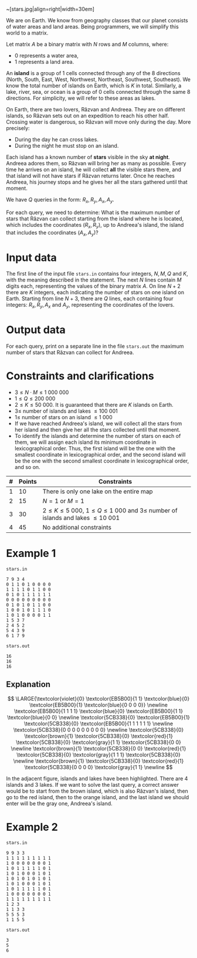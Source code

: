 
~[stars.jpg|align=right|width=30em]

We are on Earth. We know from geography classes that our planet consists of water areas and land areas. Being programmers, we will simplify this world to a matrix.

Let matrix $A$ be a binary matrix with $N$ rows and $M$ columns, where:

* $0$ represents a water area,
* $1$ represents a land area.

An **island** is a group of $1$ cells connected through any of the $8$ directions (North, South, East, West, Northwest, Northeast, Southwest, Southeast). We know the total number of islands on Earth, which is $K$ in total. Similarly, a lake, river, sea, or ocean is a group of $0$ cells connected through the same $8$ directions. For simplicity, we will refer to these areas as lakes.

On Earth, there are two lovers, Răzvan and Andreea. They are on different islands, so Răzvan sets out on an expedition to reach his other half. Crossing water is dangerous, so Răzvan will move only during the day. More precisely:

* During the day he can cross lakes.
* During the night he must stop on an island.

Each island has a known number of **stars** visible in the sky **at night**. Andreea adores them, so Răzvan will bring her as many as possible. Every time he arrives on an island, he will collect **all** the visible stars there, and that island will not have stars if Răzvan returns later. Once he reaches Andreea, his journey stops and he gives her all the stars gathered until that moment.

We have $Q$ queries in the form: $R_x, R_y, A_x, A_y$. 

For each query, we need to determine:
What is the maximum number of stars that Răzvan can collect starting from the island where he is located, which includes the coordinates $(R_x, R_y)$, up to Andreea's island, the island that includes the coordinates $(A_x, A_y)$?

# Input data

The first line of the input file `stars.in` contains four integers, $N, M, Q$ and $K$, with the meaning described in the statement.
The next $N$ lines contain $M$ digits each, representing the values of the binary matrix $A$.
On line $N+2$ there are $K$ integers, each indicating the number of stars on one island on Earth.
Starting from line $N+3$, there are $Q$ lines, each containing four integers: $R_x, R_y, A_x$ and $A_y$, representing the coordinates of the lovers.

# Output data

For each query, print on a separate line in the file `stars.out` the maximum number of stars that Răzvan can collect for Andreea.

# Constraints and clarifications

* $3 \leq N \cdot M \leq 1 \ 000 \ 000$
* $1 \leq Q \leq 200 \ 000$
* $2 \leq K \leq 50 \ 000$. It is guaranteed that there are $K$ islands on Earth.
* $3 \leq$ number of islands and lakes $\leq 100 \ 001$
* $1 \leq$ number of stars on an island $\leq 1 \ 000$
* If we have reached Andreea's island, we will collect all the stars from her island and then give her all the stars collected until that moment.
* To identify the islands and determine the number of stars on each of them, we will assign each island its minimum coordinate in lexicographical order. Thus, the first island will be the one with the smallest coordinate in lexicographical order, and the second island will be the one with the second smallest coordinate in lexicographical order, and so on.

|#|Points|Constraints|
|-|-|-|
|1|10|There is only one lake on the entire map|
|2|15|$N=1$ or $M=1$|
|3|30|$2 \leq K \leq 5 \ 000$, $1 \leq Q \leq 1 \ 000$ and $3 \leq$ number of islands and lakes $\leq 10 \ 001$|
|4|45|No additional constraints|

# Example 1

`stars.in`

```
7 9 3 4
0 1 1 0 1 0 0 0 0 
1 1 1 1 0 1 1 0 0 
0 1 0 1 1 1 1 1 1 
0 0 0 0 0 0 0 0 0 
0 1 0 1 0 1 1 0 0 
1 0 0 1 0 1 1 1 0 
1 0 1 0 0 0 0 1 1 
1 5 3 7
2 4 5 2
5 4 3 9
6 1 7 9
```

`stars.out`

```
16
16
16
```

## Explanation

$$
\LARGE{\textcolor{violet}{0} \textcolor{EB5B00}{1 1} \textcolor{blue}{0} \textcolor{EB5B00}{1} \textcolor{blue}{0 0 0 0}} \newline
\textcolor{EB5B00}{1 1 1 1} \textcolor{blue}{0} \textcolor{EB5B00}{1 1} \textcolor{blue}{0 0} \newline
\textcolor{5CB338}{0} \textcolor{EB5B00}{1} \textcolor{5CB338}{0} \textcolor{EB5B00}{1 1 1 1 1 1} \newline
\textcolor{5CB338}{0 0 0 0 0 0 0 0 0} \newline
\textcolor{5CB338}{0} \textcolor{brown}{1} \textcolor{5CB338}{0} \textcolor{red}{1} \textcolor{5CB338}{0} \textcolor{gray}{1 1} \textcolor{5CB338}{0 0} \newline
\textcolor{brown}{1} \textcolor{5CB338}{0 0} \textcolor{red}{1} \textcolor{5CB338}{0} \textcolor{gray}{1 1 1} \textcolor{5CB338}{0} \newline
\textcolor{brown}{1} \textcolor{5CB338}{0} \textcolor{red}{1} \textcolor{5CB338}{0 0 0 0} \textcolor{gray}{1 1} \newline
$$

In the adjacent figure, islands and lakes have been highlighted. There are $4$ islands and $3$ lakes. If we want to solve the last query, a correct answer would be to start from the brown island, which is also Răzvan's island, then go to the red island, then to the orange island, and the last island we should enter will be the gray one, Andreea's island.

# Example 2

`stars.in`

```
9 9 3 3
1 1 1 1 1 1 1 1 1
1 0 0 0 0 0 0 0 1
1 0 1 1 1 1 1 0 1 
1 0 1 0 0 0 1 0 1
1 0 1 0 1 0 1 0 1
1 0 1 0 0 0 1 0 1
1 0 1 1 1 1 1 0 1
1 0 0 0 0 0 0 0 1
1 1 1 1 1 1 1 1 1
1 2 3
1 1 3 3
5 5 5 3
1 1 5 5
```

`stars.out`

```
3
5
6
```
